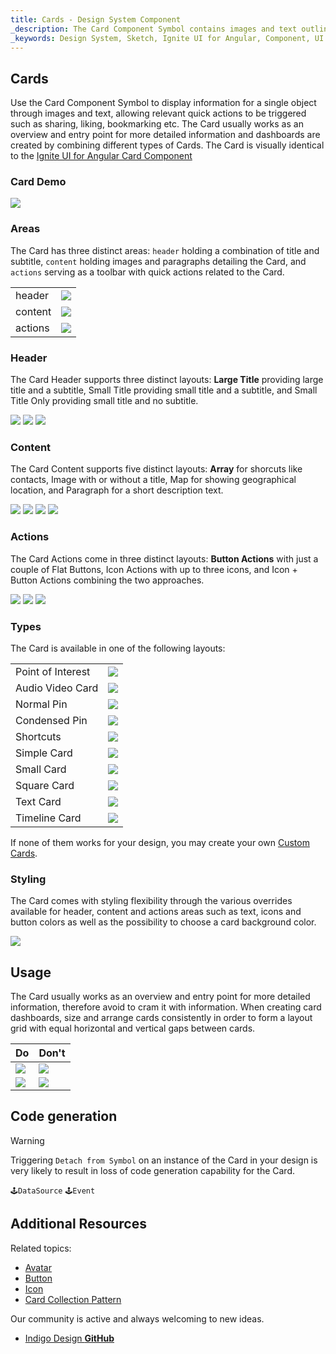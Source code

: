 ```yaml
---
title: Cards - Design System Component
_description: The Card Component Symbol contains images and text outlining a single object, enhanced with relevant actions.
_keywords: Design System, Sketch, Ignite UI for Angular, Component, UI Library, Widgets
---
```


## Cards

Use the Card Component Symbol to display information for a single object through images and text, allowing relevant quick actions to be triggered such as sharing, liking, bookmarking etc. The Card usually works as an overview and entry point for more detailed information and dashboards are created by combining different types of Cards.
The Card is visually identical to the [Ignite UI for Angular Card Component](https://www.infragistics.com/products/ignite-ui-angular/angular/components/card.html)

### Card Demo

![](../images/card_demo.png)

### Areas

The Card has three distinct areas: `header` holding a combination of title and subtitle, `content` holding images and paragraphs detailing the Card, and `actions` serving as a toolbar with quick actions related to the Card.

|         |                                       |
| ------- | ------------------------------------- |
| header  | ![](../images/card_headerL.png)       |
| content | ![](../images/card_content_image.png) |
| actions | ![](../images/card_actions_icons.png) |

### Header

The Card Header supports three distinct layouts: **Large Title** providing large title and a subtitle, Small Title providing small title and a subtitle, and Small Title Only providing small title and no subtitle.

![](../images/card_headerL.png)
![](../images/card_headerS.png)
![](../images/card_header_title.png)

### Content

The Card Content supports five distinct layouts: **Array** for shorcuts like contacts, Image with or without a title, Map for showing geographical location, and Paragraph for a short description text.

![](../images/card_content_shortcuts.png)
![](../images/card_content_image.png)
![](../images/card_content_map.png)
![](../images/card_content_paragraph.png)

### Actions

The Card Actions come in three distinct layouts: **Button Actions** with just a couple of Flat Buttons, Icon Actions with up to three icons, and Icon + Button Actions combining the two approaches.

![](../images/card_actions_buttons.png)
![](../images/card_actions_icons.png)
![](../images/card_actions_mixed.png)

### Types

The Card is available in one of the following layouts:

|                   |                                       |
| ----------------- | ------------------------------------- |
| Point of Interest | ![](../images/card_poi.png)           |
| Audio Video Card  | ![](../images/card_av.png)            |
| Normal Pin        | ![](../images/card_normal-pin.png)    |
| Condensed Pin     | ![](../images/card_condensed-pin.png) |
| Shortcuts         | ![](../images/card_shortcuts.png)     |
| Simple Card       | ![](../images/card_simple.png)        |
| Small Card        | ![](../images/card_small.png)         |
| Square Card       | ![](../images/card_square.png)        |
| Text Card         | ![](../images/card_text.png)          |
| Timeline Card     | ![](../images/card_timeline.png)      |

If none of them works for your design, you may create your own [Custom Cards](cards-custom.md).

### Styling

The Card comes with styling flexibility through the various overrides available for header, content and actions areas such as text, icons and button colors as well as the possibility to choose a card background color.

![](../images/card_styling.png)

## Usage

The Card usually works as an overview and entry point for more detailed information, therefore avoid to cram it with information. When creating card dashboards, size and arrange cards consistently in order to form a layout grid with equal horizontal and vertical gaps between cards.

| Do                          | Don't                         |
| --------------------------- | ----------------------------- |
| ![](../images/card_do1.png) | ![](../images/card_dont1.png) |
| ![](../images/card_do2.png) | ![](../images/card_dont2.png) |

## Code generation

> [!WARNING]
> Triggering `Detach from Symbol` on an instance of the Card in your design is very likely to result in loss of code generation capability for the Card.

`🕹️DataSource`
`🕹️Event`

## Additional Resources

Related topics:

- [Avatar](avatar.md)
- [Button](button.md)
- [Icon](icon.md)
- [Card Collection Pattern](card-collection.md)
  <div class="divider--half"></div>

Our community is active and always welcoming to new ideas.

- [Indigo Design **GitHub**](https://github.com/IgniteUI/design-system-docfx)
